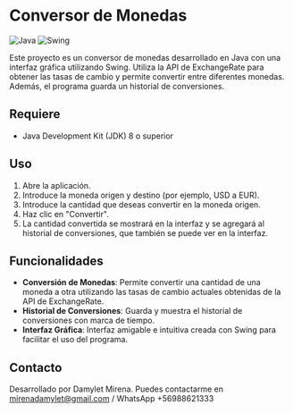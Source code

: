 # Conversor de Monedas
![Java](https://img.shields.io/badge/Java-ED8B00?style=for-the-badge&logo=java&logoColor=white)
![Swing](https://img.shields.io/badge/Swing-%230175C2.svg?style=for-the-badge&logo=Swing&logoColor=white)


Este proyecto es un conversor de monedas desarrollado en Java con una interfaz gráfica utilizando Swing. Utiliza la API de ExchangeRate para obtener las tasas de cambio y permite convertir entre diferentes monedas. Además, el programa guarda un historial de conversiones.

## Requiere

- Java Development Kit (JDK) 8 o superior

## Uso

1. Abre la aplicación.
2. Introduce la moneda origen y destino (por ejemplo, USD a EUR).
3. Introduce la cantidad que deseas convertir en la moneda origen.
4. Haz clic en "Convertir".
5. La cantidad convertida se mostrará en la interfaz y se agregará al historial de conversiones, que también se puede ver en la interfaz.

## Funcionalidades

- **Conversión de Monedas**: Permite convertir una cantidad de una moneda a otra utilizando las tasas de cambio actuales obtenidas de la API de ExchangeRate.
- **Historial de Conversiones**: Guarda y muestra el historial de conversiones con marca de tiempo.
- **Interfaz Gráfica**: Interfaz amigable e intuitiva creada con Swing para facilitar el uso del programa.

## Contacto 
Desarrollado por Damylet Mirena. Puedes contactarme en mirenadamylet@gmail.com  / WhatsApp +56988621333
